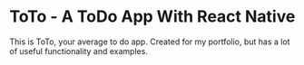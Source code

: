 # ToTo - A ToDo App With React Native
This is ToTo, your average to do app. Created for my portfolio, but has a lot of useful functionality and examples.
